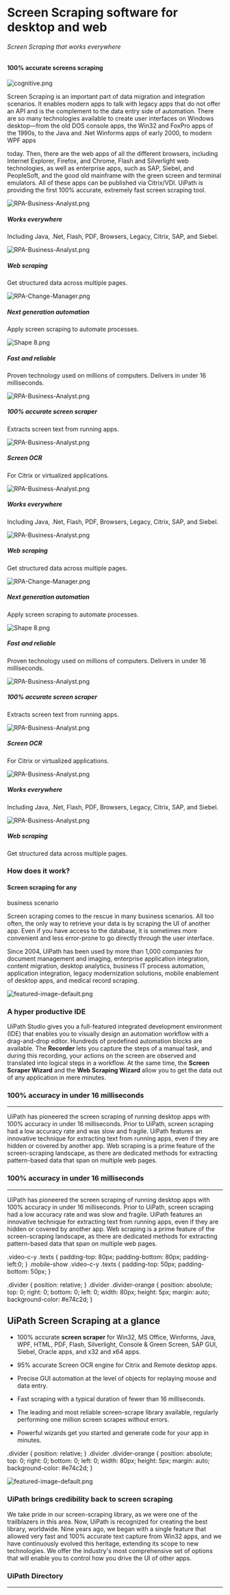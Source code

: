 

Screen Scraping software for desktop and web
============================================

###### Screen Scraping that works everywhere

[](#)

#### 100% accurate screens scraping

![cognitive.png](www.uipath.com/hs-fs/hubfs/screen_scraping_logos.png?t=1523940839048&width=755&height=110&name=screen_scraping_logos.png)

Screen Scraping is an important part of data migration and integration scenarios. It enables modern apps to talk with legacy apps that do not offer an API and is the complement to the data entry side of automation. There are so many technologies available to create user interfaces on Windows desktop—from the old DOS console apps, the Win32 and FoxPro apps of the 1990s, to the Java and .Net Winforms apps of early 2000, to modern WPF apps 

today. Then, there are the web apps of all the different browsers, including Internet Explorer, Firefox, and Chrome, Flash and Silverlight web technologies, as well as enterprise apps, such as SAP, Siebel, and PeopleSoft, and the good old mainframe with the green screen and terminal emulators. All of these apps can be published via Citrix/VDI. UiPath is providing the first 100% accurate, extremely fast screen scraping tool.

![RPA-Business-Analyst.png](www.uipath.com/hubfs/New%20Website%20/Icons/Light%20Blue/uip-icons-light-blue_monitor-rpa.svg?t=1523940839048)

##### Works everywhere

Including Java, .Net, Flash, PDF, Browsers, Legacy, Citrix, SAP, and Siebel.

![RPA-Business-Analyst.png](www.uipath.com/hubfs/New%20Website%20/Icons/Light%20Blue/uip-icons-light-blue_OCR.svg?t=1523940839048)

##### Web scraping

Get structured data across multiple pages.

![RPA-Change-Manager.png](www.uipath.com/hubfs/New%20Website%20/Icons/Light%20Blue/uip-icons-light-blue_assisted-rpa.svg?t=1523940839048)

##### Next generation automation

Apply screen scraping to automate processes.

![Shape 8.png](www.uipath.com/hubfs/New%20Website%20/Icons/Light%20Blue/uip-icons-light-blue_fast.svg?t=1523940839048)

##### Fast and reliable

Proven technology used on millions of computers. Delivers in under 16 milliseconds.

![RPA-Business-Analyst.png](www.uipath.com/hubfs/New%20Website%20/Icons/Light%20Blue/uip-icons-light-blue_survey.svg?t=1523940839048)

##### 100% accurate screen scraper

Extracts screen text from running apps.

![RPA-Business-Analyst.png](www.uipath.com/hubfs/New%20Website%20/Icons/Light%20Blue/uip-icons-light-blue_OCR-2.svg?t=1523940839048)

##### Screen OCR

For Citrix or virtualized applications.

![RPA-Business-Analyst.png](www.uipath.com/hubfs/New%20Website%20/Icons/Light%20Blue/uip-icons-light-blue_monitor-rpa.svg?t=1523940839048)

##### Works everywhere

Including Java, .Net, Flash, PDF, Browsers, Legacy, Citrix, SAP, and Siebel.

![RPA-Business-Analyst.png](www.uipath.com/hubfs/New%20Website%20/Icons/Light%20Blue/uip-icons-light-blue_OCR.svg?t=1523940839048)

##### Web scraping

Get structured data across multiple pages.

![RPA-Change-Manager.png](www.uipath.com/hubfs/New%20Website%20/Icons/Light%20Blue/uip-icons-light-blue_assisted-rpa.svg?t=1523940839048)

##### Next generation automation

Apply screen scraping to automate processes.

![Shape 8.png](www.uipath.com/hubfs/New%20Website%20/Icons/Light%20Blue/uip-icons-light-blue_fast.svg?t=1523940839048)

##### Fast and reliable

Proven technology used on millions of computers. Delivers in under 16 milliseconds.

![RPA-Business-Analyst.png](www.uipath.com/hubfs/New%20Website%20/Icons/Light%20Blue/uip-icons-light-blue_survey.svg?t=1523940839048)

##### 100% accurate screen scraper

Extracts screen text from running apps.

![RPA-Business-Analyst.png](www.uipath.com/hubfs/New%20Website%20/Icons/Light%20Blue/uip-icons-light-blue_OCR-2.svg?t=1523940839048)

##### Screen OCR

For Citrix or virtualized applications.

![RPA-Business-Analyst.png](www.uipath.com/hubfs/New%20Website%20/Icons/Light%20Blue/uip-icons-light-blue_monitor-rpa.svg?t=1523940839048)

##### Works everywhere

Including Java, .Net, Flash, PDF, Browsers, Legacy, Citrix, SAP, and Siebel.

![RPA-Business-Analyst.png](www.uipath.com/hubfs/New%20Website%20/Icons/Light%20Blue/uip-icons-light-blue_OCR.svg?t=1523940839048)

##### Web scraping

Get structured data across multiple pages.

### How does it work?

#### Screen scraping for any  
business scenario

Screen scraping comes to the rescue in many business scenarios. All too often, the only way to retrieve your data is by scraping the UI of another app. Even if you have access to the database, it is sometimes more convenient and less error-prone to go directly through the user interface.

Since 2004, UiPath has been used by more than 1,000 companies for document management and imaging, enterprise application integration, content migration, desktop analytics, business IT process automation, application integration, legacy modernization solutions, mobile enablement of desktop apps, and medical record scraping.

![featured-image-default.png](www.uipath.com/hs-fs/hubfs/screen_scraping_website.png?t=1523940839048&width=640&height=346&name=screen_scraping_website.png)

### A hyper productive IDE

UiPath Studio gives you a full-featured integrated development environment (IDE) that enables you to visually design an automation workflow with a drag-and-drop editor. Hundreds of predefined automation blocks are available. The **Recorder** lets you capture the steps of a manual task, and during this recording, your actions on the screen are observed and translated into logical steps in a workflow. At the same time, the **Screen Scraper Wizard** and the **Web Scraping Wizard** allow you to get the data out of any application in mere minutes.

### 100% accuracy in under 16 milliseconds

* * *

UiPath has pioneered the screen scraping of running desktop apps with 100% accuracy in under 16 milliseconds. Prior to UiPath, screen scraping had a low accuracy rate and was slow and fragile. UiPath features an innovative technique for extracting text from running apps, even if they are hidden or covered by another app. Web scraping is a prime feature of the screen-scraping landscape, as there are dedicated methods for extracting pattern-based data that span on multiple web pages.

### 100% accuracy in under 16 milliseconds

* * *

UiPath has pioneered the screen scraping of running desktop apps with 100% accuracy in under 16 milliseconds. Prior to UiPath, screen scraping had a low accuracy rate and was slow and fragile. UiPath features an innovative technique for extracting text from running apps, even if they are hidden or covered by another app. Web scraping is a prime feature of the screen-scraping landscape, as there are dedicated methods for extracting pattern-based data that span on multiple web pages.

.video-c-y .texts { padding-top: 80px; padding-bottom: 80px; padding-left:0; } .mobile-show .video-c-y .texts { padding-top: 50px; padding-bottom: 50px; }

.divider { position: relative; } .divider .divider-orange { position: absolute; top: 0; right: 0; bottom: 0; left: 0; width: 80px; height: 5px; margin: auto; background-color: #e74c2d; }

UiPath Screen Scraping at a glance
----------------------------------

*   100% accurate **screen scraper** for Win32, MS Office, Winforms, Java, WPF, HTML, PDF, Flash, Silverlight, Console & Green Screen, SAP GUI, Siebel, Oracle apps, and x32 and x64 apps.
    
*   95% accurate Screen OCR engine for Citrix and Remote desktop apps.
    
*   Precise GUI automation at the level of objects for replaying mouse and data entry.
    
*   Fast scraping with a typical duration of fewer than 16 milliseconds.
    
*   The leading and most reliable screen-scrape library available, regularly performing one million screen scrapes without errors.
    
*   Powerful wizards get you started and generate code for your app in minutes.
    

.divider { position: relative; } .divider .divider-orange { position: absolute; top: 0; right: 0; bottom: 0; left: 0; width: 80px; height: 5px; margin: auto; background-color: #e74c2d; }

![featured-image-default.png](www.uipath.com/hs-fs/hubfs/screen_scraping_website2.png?t=1523940839048&width=640&height=343&name=screen_scraping_website2.png)

### UiPath brings credibility back to screen scraping

We take pride in our screen-scraping library, as we were one of the trailblazers in this area. Now, UiPath is recognized for creating the best library, worldwide. Nine years ago, we began with a single feature that allowed very fast and 100% accurate text capture from Win32 apps, and we have continuously evolved this heritage, extending its scope to new technologies. We offer the industry's most comprehensive set of options that will enable you to control how you drive the UI of other apps.

### UiPath Directory

* * *
